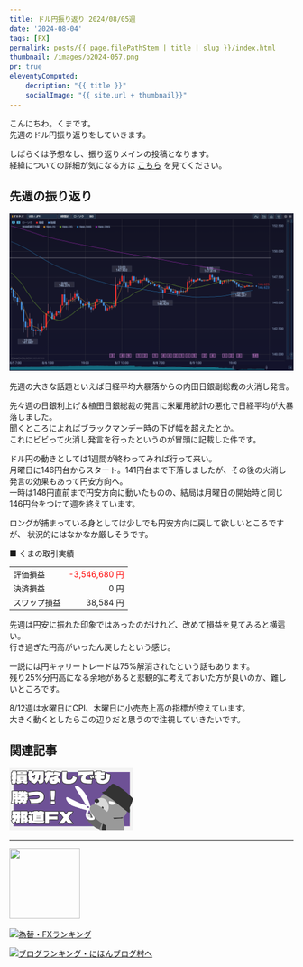 ```yaml
---
title: ドル円振り返り 2024/08/05週
date: '2024-08-04'
tags: [FX]
permalink: posts/{{ page.filePathStem | title | slug }}/index.html
thumbnail: /images/b2024-057.png
pr: true
eleventyComputed:
    decription: "{{ title }}"
    socialImage: "{{ site.url + thumbnail}}"
---
```


こんにちわ。くまです。<br/>
先週のドル円振り返りをしていきます。

しばらくは予想なし、振り返りメインの投稿となります。<br/>
経緯についての詳細が気になる方は <a href="/posts/posts2024-056/">こちら</a> を見てください。

## 先週の振り返り

![](/images/b2024-057-01.png)

先週の大きな話題といえば日経平均大暴落からの内田日銀副総裁の火消し発言。

先々週の日銀利上げ＆植田日銀総裁の発言に米雇用統計の悪化で日経平均が大暴落しました。<br/>
聞くところによればブラックマンデー時の下げ幅を超えたとか。<br/>
これにビビって火消し発言を行ったというのが冒頭に記載した件です。

ドル円の動きとしては1週間が終わってみれば行って来い。<br/>
月曜日に146円台からスタート。141円台まで下落しましたが、その後の火消し発言の効果もあって円安方向へ。<br/>
一時は148円直前まで円安方向に動いたものの、結局は月曜日の開始時と同じ146円台をつけて週を終えています。

ロングが捕まっている身としては少しでも円安方向に戻して欲しいところですが、
状況的にはなかなか厳しそうです。



■ くまの取引実績

<table style="min-width:18rem">
<tr>
    <td>評価損益</td>
    <td style="text-align:right; color:red;">-3,546,680 円</td>
</tr>
<tr><td>決済損益</td><td style="text-align:right">0 円</tr></tr>
<tr><td>スワップ損益</td><td style="text-align:right"> 38,584 円 </td></tr>
</table>

先週は円安に振れた印象ではあったのだけれど、改めて損益を見てみると横這い。<br/>
行き過ぎた円高がいったん戻したという感じ。

一説には円キャリートレードは75%解消されたという話もあります。<br/>
残り25%分円高になる余地があると悲観的に考えておいた方が良いのか、難しいところです。

8/12週は水曜日にCPI、木曜日に小売売上高の指標が控えています。<br/>
大きく動くとしたらこの辺りだと思うので注視していきたいです。

## 関連記事

<a class="internal-link" href="/posts/posts2024-036/">
    <img src="/images/b2024-036.png">
</a>

<br/>
<hr/>

<a href="https://px.a8.net/svt/ejp?a8mat=3YYPVE+94NAPE+1WP2+61C2P" rel="nofollow">
<img border="0" width="125" height="125" alt="" src="https://www21.a8.net/svt/bgt?aid=240125306552&wid=001&eno=01&mid=s00000008903001014000&mc=1"></a>
<img border="0" width="1" height="1" src="https://www17.a8.net/0.gif?a8mat=3YYPVE+94NAPE+1WP2+61C2P" alt="">

<a href="https://blog.with2.net/link/?id=2111205&cid=1532" title="為替・FXランキング"><img alt="為替・FXランキング" width="110" height="31" src="https://blog.with2.net/img/banner/c/banner_1/br_c_1532_1.gif"></a>

<a href="https://blogmura.com/ranking/in?p_cid=11188911" target="_blank"><img src="https://b.blogmura.com/88_31.gif" width="88" height="31" border="0" alt="ブログランキング・にほんブログ村へ" /></a>


<style>
.internal-link {
    img { width: 220px; }
}
</style>